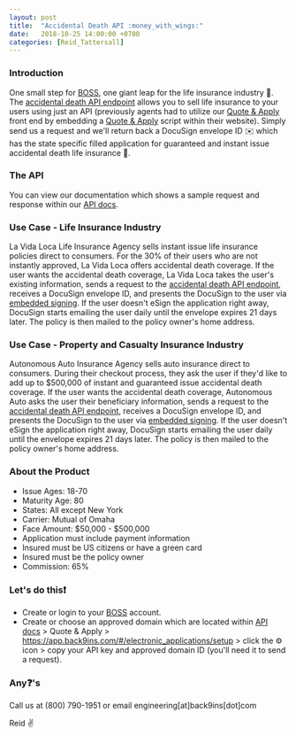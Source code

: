 ```yaml
---
layout: post
title:  "Accidental Death API :money_with_wings:"
date:   2018-10-25 14:00:00 +0700
categories: [Reid_Tattersall]
---
```

### Introduction
One small step for [BOSS](https://app.back9ins.com), one giant leap for the life insurance industry :full_moon_with_face:. The [accidental death API endpoint](https://docs.back9ins.com) allows you to sell life insurance to your users using just an API (previously agents had to utilize our [Quote & Apply](https://www.inslock.com) front end by embedding a [Quote & Apply](https://www.inslock.com) script within their website). Simply send us a request and we'll return back a DocuSign envelope ID :envelope: which has the state specific filled application for guaranteed and instant issue accidental death life insurance :money_with_wings:.

### The API
You can view our documentation which shows a sample request and response within our [API docs](https://docs.back9ins.com).

### Use Case - Life Insurance Industry
La Vida Loca Life Insurance Agency sells instant issue life insurance policies direct to consumers. For the 30% of their users who are not instantly approved, La Vida Loca offers  accidental death coverage. If the user wants the accidental death coverage, La Vida Loca takes the user's existing information, sends a request to the [accidental death API endpoint](https://docs.back9ins.com), receives a DocuSign envelope ID, and presents the DocuSign to the user via [embedded signing](https://developers.docusign.com/esign-rest-api/guides/features/embedding). If the user doesn't eSign the application right away, DocuSign starts emailing the user daily until the envelope expires 21 days later. The policy is then mailed to the policy owner's home address.

### Use Case - Property and Casualty Insurance Industry
Autonomous Auto Insurance Agency sells auto insurance direct to consumers. During their checkout process, they ask the user if they'd like to add up to $500,000 of instant and guaranteed issue accidental death coverage. If the user wants the accidental death coverage, Autonomous Auto asks the user their beneficiary information, sends a request to the [accidental death API endpoint](https://docs.back9ins.com), receives a DocuSign envelope ID, and presents the DocuSign to the user via [embedded signing](https://developers.docusign.com/esign-rest-api/guides/features/embedding). If the user doesn't eSign the application right away, DocuSign starts emailing the user daily until the envelope expires 21 days later. The policy is then mailed to the policy owner's home address.

### About the Product
- Issue Ages: 18-70
- Maturity Age: 80
- States: All except New York
- Carrier: Mutual of Omaha
- Face Amount: $50,000 - $500,000
- Application must include payment information
- Insured must be US citizens or have a green card
- Insured must be the policy owner
- Commission: 65%

### Let's do this:exclamation:
- Create or login to your [BOSS](https://app.back9ins.com) account.
- Create or choose an approved domain which are located within [API docs](https://docs.back9ins.com) > Quote & Apply > https://app.back9ins.com/#/electronic_applications/setup > click the :gear: icon > copy your API key and approved domain ID (you'll need it to send a request).

### Any:question:'s
Call us at (800) 790-1951 or email engineering[at]back9ins[dot]com

Reid :v:

